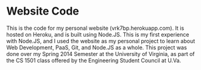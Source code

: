 Website Code
======

This is the code for my personal website (vrk7bp.herokuapp.com). It is hosted on Heroku, and is built using Node.JS. This is my first experience with Node.JS, and I used the website as my personal project to learn about Web Development, PaaS, Git, and Node.JS as a whole. This project was done over my Spring 2014 Semester at the University of Virginia, as part of the CS 1501 class offered by the Engineering Student Council at U.Va.